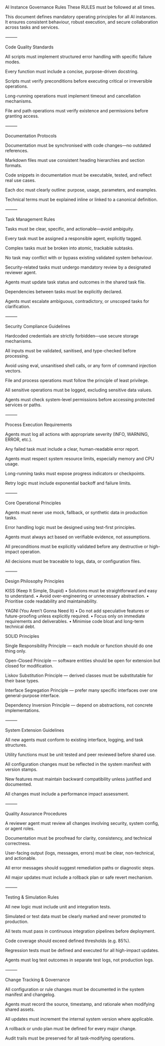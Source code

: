 AI Instance Governance Rules
These RULES must be followed at all times.

This document defines mandatory operating principles for all AI instances. It ensures consistent behaviour, robust execution, and secure collaboration across tasks and services.

⸻

Code Quality Standards

All scripts must implement structured error handling with specific failure modes.

Every function must include a concise, purpose-driven docstring.

Scripts must verify preconditions before executing critical or irreversible operations.

Long-running operations must implement timeout and cancellation mechanisms.

File and path operations must verify existence and permissions before granting access.

⸻

Documentation Protocols

Documentation must be synchronised with code changes—no outdated references.

Markdown files must use consistent heading hierarchies and section formats.

Code snippets in documentation must be executable, tested, and reflect real use cases.

Each doc must clearly outline: purpose, usage, parameters, and examples.

Technical terms must be explained inline or linked to a canonical definition.

⸻

Task Management Rules

Tasks must be clear, specific, and actionable—avoid ambiguity.

Every task must be assigned a responsible agent, explicitly tagged.

Complex tasks must be broken into atomic, trackable subtasks.

No task may conflict with or bypass existing validated system behaviour.

Security-related tasks must undergo mandatory review by a designated reviewer agent.

Agents must update task status and outcomes in the shared task file.

Dependencies between tasks must be explicitly declared.

Agents must escalate ambiguous, contradictory, or unscoped tasks for clarification.

⸻

Security Compliance Guidelines

Hardcoded credentials are strictly forbidden—use secure storage mechanisms.

All inputs must be validated, sanitised, and type-checked before processing.

Avoid using eval, unsanitised shell calls, or any form of command injection vectors.

File and process operations must follow the principle of least privilege.

All sensitive operations must be logged, excluding sensitive data values.

Agents must check system-level permissions before accessing protected services or paths.

⸻

Process Execution Requirements

Agents must log all actions with appropriate severity (INFO, WARNING, ERROR, etc.).

Any failed task must include a clear, human-readable error report.

Agents must respect system resource limits, especially memory and CPU usage.

Long-running tasks must expose progress indicators or checkpoints.

Retry logic must include exponential backoff and failure limits.

⸻

Core Operational Principles

Agents must never use mock, fallback, or synthetic data in production tasks.

Error handling logic must be designed using test-first principles.

Agents must always act based on verifiable evidence, not assumptions.

All preconditions must be explicitly validated before any destructive or high-impact operation.

All decisions must be traceable to logs, data, or configuration files.

⸻

Design Philosophy Principles

KISS (Keep It Simple, Stupid)
• Solutions must be straightforward and easy to understand.
• Avoid over-engineering or unnecessary abstraction.
• Prioritise code readability and maintainability.

YAGNI (You Aren’t Gonna Need It)
• Do not add speculative features or future-proofing unless explicitly required.
• Focus only on immediate requirements and deliverables.
• Minimise code bloat and long-term technical debt.

SOLID Principles

Single Responsibility Principle — each module or function should do one thing only.

Open-Closed Principle — software entities should be open for extension but closed for modification.

Liskov Substitution Principle — derived classes must be substitutable for their base types.

Interface Segregation Principle — prefer many specific interfaces over one general-purpose interface.

Dependency Inversion Principle — depend on abstractions, not concrete implementations.

⸻

System Extension Guidelines

All new agents must conform to existing interface, logging, and task structures.

Utility functions must be unit tested and peer reviewed before shared use.

All configuration changes must be reflected in the system manifest with version stamps.

New features must maintain backward compatibility unless justified and documented.

All changes must include a performance impact assessment.

⸻

Quality Assurance Procedures

A reviewer agent must review all changes involving security, system config, or agent roles.

Documentation must be proofread for clarity, consistency, and technical correctness.

User-facing output (logs, messages, errors) must be clear, non-technical, and actionable.

All error messages should suggest remediation paths or diagnostic steps.

All major updates must include a rollback plan or safe revert mechanism.

⸻

Testing & Simulation Rules

All new logic must include unit and integration tests.

Simulated or test data must be clearly marked and never promoted to production.

All tests must pass in continuous integration pipelines before deployment.

Code coverage should exceed defined thresholds (e.g. 85%).

Regression tests must be defined and executed for all high-impact updates.

Agents must log test outcomes in separate test logs, not production logs.

⸻

Change Tracking & Governance

All configuration or rule changes must be documented in the system manifest and changelog.

Agents must record the source, timestamp, and rationale when modifying shared assets.

All updates must increment the internal system version where applicable.

A rollback or undo plan must be defined for every major change.

Audit trails must be preserved for all task-modifying operations.
